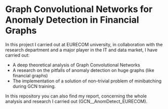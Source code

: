 # Graph Convolutional Networks for Anomaly Detection in Financial Graphs
In this project I carried out at EURECOM university, in collaboration with the research department and a major player in the IT and data market, I have carried out:
- A deep theoretical analysis of Graph Convolutional Networks
- A research on the pitfalls of anomaly detection on huge graphs (like financial graphs)
- The implementation of a solution of non-trivial problem of minibatching during GCN training.    

In this repository you can also find my report, concerning the whole analysis and research I carried out (GCN__AnomDetect_EURECOM).
